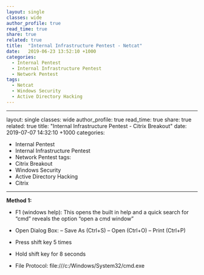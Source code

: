```yaml
---
layout: single
classes: wide
author_profile: true
read_time: true
share: true
related: true
title:  "Internal Infrastructure Pentest - Netcat"
date:   2019-06-23 13:52:10 +1000
categories:
  - Internal Pentest
  - Internal Infrastructure Pentest
  - Network Pentest
tags:
  - Netcat
  - Windows Security
  - Active Directory Hacking
---
```

---
layout: single
classes: wide
author_profile: true
read_time: true
share: true
related: true
title:  "Internal Infrastructure Pentest - Citrix Breakout"
date:   2019-07-07 14:32:10 +1000
categories:
  - Internal Pentest
  - Internal Infrastructure Pentest
  - Network Pentest
tags:
  - Citrix Breakout
  - Windows Security
  - Active Directory Hacking
  - Citrix
 ---
 
 <B>Method 1:</B>

- F1 (windows help): This opens the built in help and a quick search for “cmd” reveals the option “open a cmd window”

- Open Dialog Box: 
  – Save As (Ctrl+S)
  – Open (Ctrl+O)
  – Print (Ctrl+P)
  
- Press shift key 5 times

- Hold shift key for 8 seconds

- File Protocol: file:///c:/Windows/System32/cmd.exe

